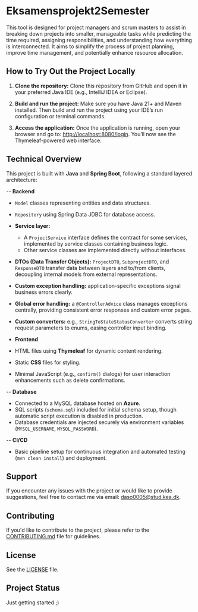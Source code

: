 # Eksamensprojekt2Semester

This tool is designed for project managers and scrum masters to assist in breaking down projects into smaller, manageable tasks while predicting the time required, assigning responsibilities, and understanding how everything is interconnected. It aims to simplify the process of project planning, improve time management, and potentially enhance resource allocation.
   
## How to Try Out the Project Locally
1. **Clone the repository:**
Clone this repository from GitHub and open it in your preferred Java IDE (e.g., IntelliJ IDEA or Eclipse).

2. **Build and run the project:**
Make sure you have Java 21+ and Maven installed. Then build and run the project using your IDE’s run configuration or terminal commands.

3. **Access the application:**
Once the application is running, open your browser and go to:
[http://localhost:8080/login](http://localhost:8080/login). You’ll now see the Thymeleaf-powered web interface.

## Technical Overview
This project is built with **Java** and **Spring Boot**, following a standard layered architecture:

-- **Backend**  
  - `Model` classes representing entities and data structures.  
  - `Repository` using Spring Data JDBC for database access.  
  - **Service layer:**  
    - A `ProjectService` interface defines the contract for some services, implemented by service classes containing business logic.  
    - Other service classes are implemented directly without interfaces.  
  - **DTOs (Data Transfer Objects):** `ProjectDTO`, `SubprojectDTO`, and `ResponseDTO` transfer data between layers and to/from clients, decoupling internal models from external representations.  
  - **Custom exception handling:** application-specific exceptions signal business errors clearly.  
  - **Global error handling:** a `@ControllerAdvice` class manages exceptions centrally, providing consistent error responses and custom error pages.  
  - **Custom converters:** e.g., `StringToStateStatusConverter` converts string request parameters to enums, easing controller input binding.
    
  - **Frontend**  
  - HTML files using **Thymeleaf** for dynamic content rendering.  
  - Static **CSS** files for styling.  
  - Minimal JavaScript (e.g., `confirm()` dialogs) for user interaction enhancements such as delete confirmations.

-- **Database**  
  - Connected to a MySQL database hosted on **Azure**.  
  - SQL scripts (`schema.sql`) included for initial schema setup, though automatic script execution is disabled in production.  
  - Database credentials are injected securely via environment variables (`MYSQL_USERNAME`, `MYSQL_PASSWORD`).

-- **CI/CD**  
  - Basic pipeline setup for continuous integration and automated testing (`mvn clean install`) and deployment.

  

## Support  
If you encounter any issues with the project or would like to provide suggestions, feel free to contact me via email: [daso0005@stud.kea.dk](mailto:daso0005@stud.kea.dk).


## Contributing
If you'd like to contribute to the project, please refer to the [CONTRIBUTING.md](CONTRIBUTING.md) file for guidelines.


## License 
See the [LICENSE](LICENSE.md) file.

## Project Status  
Just getting started ;) 


